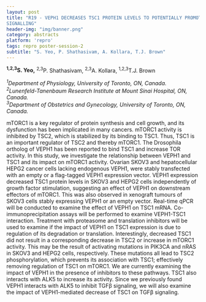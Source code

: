 ```yaml
---
layout: post
title: "R19 - VEPH1 DECREASES TSC1 PROTEIN LEVELS TO POTENTIALLY PROMOTE MTOR
SIGNALLING"
header-img: "img/banner.png"
category: abstracts
platform: 'repro'
tags: repro poster-session-2
subtitle: "S. Yeo, P. Shathasivam, A. Kollara, T.J. Brown"
---
```

**<sup>1,2,3</sup>S. Yeo,** <sup>2,3</sup>P. Shathasivam, <sup>2,3</sup>A. Kollara, <sup>1,2,3</sup>T.J. Brown

_<sup>1</sup>Department of Physiology, University of Toronto, ON, Canada._  
_<sup>2</sup>Lunenfeld-Tanenbaum Research Institute at Mount Sinai Hospital, ON,
Canada._  
_<sup>3</sup>Department of Obstetrics and Gynecology, University of Toronto, ON,
Canada._

mTORC1 is a key regulator of protein synthesis and cell growth, and its
dysfunction has been implicated in many cancers. mTORC1 activity is
inhibited by TSC2, which is stabilized by its binding to TSC1. Thus,
TSC1 is an important regulator of TSC2 and thereby mTORC1. The
Drosophila ortholog of VEPH1 has been reported to bind TSC1 and increase
TOR activity. In this study, we investigate the relationship between
VEPH1 and TSC1 and its impact on mTORC1 activity. Ovarian SKOV3 and
hepatocellular HEPG2 cancer cells lacking endogenous VEPH1, were stably
transfected with an empty or a flag-tagged VEPH1 expression vector.
VEPH1 expression decreased TSC1 protein levels in SKOV3 and HEPG2 cells
independently of growth factor stimulation, suggesting an effect of
VEPH1 on downstream effectors of mTORC1. This was also observed in
xenograft tumours of SKOV3 cells stably expressing VEPH1 or an empty
vector. Real-time qPCR will be conducted to examine the effect of VEPH1
on TSC1 mRNA. Co-immunoprecipitation assays will be performed to examine
VEPH1-TSC1 interaction. Treatment with proteasome and translation
inhibitors will be used to examine if the impact of VEPH1 on TSC1
expression is due to regulation of its degradation or translation.
Interestingly, decreased TSC1 did not result in a corresponding decrease
in TSC2 or increase in mTORC1 activity. This may be the result of
activating mutations in PIK3CA and nRAS in SKOV3 and HEPG2 cells,
respectively. These mutations all lead to TSC2 phosphorylation, which
prevents its association with TSC1; effectively removing regulation of
TSC1 on mTORC1. We are currently examining the impact of VEPH1 in the
presence of inhibitors to these pathways. TSC1 also interacts with ALK5
to increase its activity. Since we previously found VEPH1 interacts with
ALK5 to inhibit TGFβ signaling, we will also examine the impact of
VEPH1-mediated decrease of TSC1 on TGFβ signaling.
